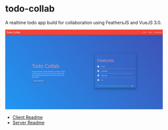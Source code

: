 # todo-collab

A realtime todo app build for collaboration using FeathersJS and VueJS 3.0.

![Screenshot](/todo-collab-screenshot.png "Screenshot")

* [Client Readme](https://github.com/laytan/todo-collab/tree/master/client)
* [Server Readme](https://github.com/laytan/todo-collab/tree/master/server)
